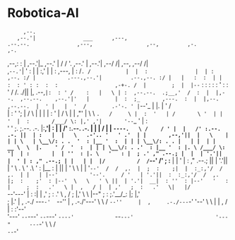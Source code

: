 # Robotica-AI                  







         ,--.                                                                                                                                                                            
       ,--.'|               ___      ,---,                                      .--.--.               ,---,                 ,--,         ,-.                                        ,-.  
   ,--,:  : |             ,--.'|_  ,--.' |                                     /  /    '.           ,--.' |               ,--.'|     ,--/ /|                 ,--,               ,--/ /|  
,`--.'`|  ' :             |  | :,' |  |  :                      ,---,         |  :  /`. /           |  |  :               |  | :   ,--. :/ |          .---.,--.'|         .--.,--. :/ |  
|   :  :  | |             :  : ' : :  :  :                  ,-+-. /  |        ;  |  |--`            :  :  :               :  : '   :  : ' /          /. ./||  |,        .--,`|:  : ' /   
:   |   \ | :  ,--.--.  .;__,'  /  :  |  |,--.  ,--.--.    ,--.'|'   |        |  :  ;_       ,---.  :  |  |,--.  ,--.--.  |  ' |   |  '  /        .-'-. ' |`--'_        |  |. |  '  /    
|   : '  '; | /       \ |  |   |   |  :  '   | /       \  |   |  ,"' |         \  \    `.   /     \ |  :  '   | /       \ '  | |   '  |  :       /___/ \: |,' ,'|       '--`_ '  |  :    
'   ' ;.    ;.--.  .-. |:__,'| :   |  |   /' :.--.  .-. | |   | /  | |          `----.   \ /    / ' |  |   /' :.--.  .-. ||  | :   |  |   \   .-'.. '   ' .'  | |       ,--,'||  |   \   
|   | | \   | \__\/: . .  '  : |__ '  :  | | | \__\/: . . |   | |  | |          __ \  \  |.    ' /  '  :  | | | \__\/: . .'  : |__ '  : |. \ /___/ \:     '|  | :       |  | ''  : |. \  
'   : |  ; .' ," .--.; |  |  | '.'||  |  ' | : ," .--.; | |   | |  |/          /  /`--'  /'   ; :__ |  |  ' | : ," .--.; ||  | '.'||  | ' \ \.   \  ' .\   '  : |__     :  | ||  | ' \ \ 
|   | '`--'  /  /  ,.  |  ;  :    ;|  |  :_:,'/  /  ,.  | |   | |--'          '--'.     / '   | '.'||  :  :_:,'/  /  ,.  |;  :    ;'  : |--'  \   \   ' \ ||  | '.'|  __|  : ''  : |--'  
'   : |     ;  :   .'   \ |  ,   / |  | ,'   ;  :   .'   \|   |/                `--'---'  |   :    :|  | ,'   ;  :   .'   \  ,   / ;  |,'      \   \  |--" ;  :    ;.'__/\_: |;  |,'     
;   |.'     |  ,     .-./  ---`-'  `--''     |  ,     .-./'---'                            \   \  / `--''     |  ,     .-./---`-'  '--'         \   \ |    |  ,   / |   :    :'--'       
'---'        `--`---'                         `--`---'                                      `----'             `--`---'                          '---"      ---`-'   \   \  /            
                                                                                                                                                                      `--`-'  
